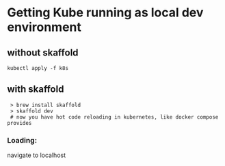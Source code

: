 # Getting Kube running as local dev environment

## without skaffold
```
kubectl apply -f k8s
```
## with skaffold
```
 > brew install skaffold
 > skaffold dev
 # now you have hot code reloading in kubernetes, like docker compose provides
```

### Loading:
navigate to localhost
